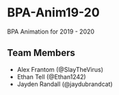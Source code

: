 # BPA-Anim19-20
BPA Animation for 2019 - 2020

## Team Members
* Alex Frantom (@SlayTheVirus)
* Ethan Tell (@Ethan1242)
* Jayden Randall (@jaydubrandcat)
